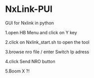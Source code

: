 # NxLink-PUI
GUI for Nxlink in python

1.open HB Menu and click on Y key

2.click on Nxlink_start.sh to open the tool

3.browse nro file / enter Switch Ip adress

4.click Send NRO button

5.Boom X ?!
